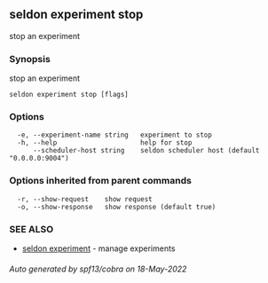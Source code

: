 ## seldon experiment stop

stop an experiment

### Synopsis

stop an experiment

```
seldon experiment stop [flags]
```

### Options

```
  -e, --experiment-name string   experiment to stop
  -h, --help                     help for stop
      --scheduler-host string    seldon scheduler host (default "0.0.0.0:9004")
```

### Options inherited from parent commands

```
  -r, --show-request    show request
  -o, --show-response   show response (default true)
```

### SEE ALSO

* [seldon experiment](seldon_experiment.md)	 - manage experiments

###### Auto generated by spf13/cobra on 18-May-2022
